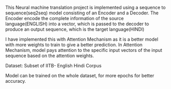 This Neural machine translation project is implemented using a sequence to sequence(seq2seq) model consisting of an Encoder and a Decoder. 
The Encoder encode the complete information of the source language(ENGLISH) into a vector, which is passed to the decoder to produce an output sequence, which is the target language(HINDI)

I have implemented this with Attention Mechanism as it is a better model with more weights to train to give a better prediction. In Attention Mechanism, model pays attention to the specific input vectors of the input sequence based on the attention weights. 

Dataset: Subset of IITB- English Hindi Corpus

Model can be trained on the whole dataset, for more epochs for better accuracy.